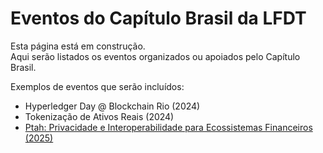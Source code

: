 # Eventos do Capítulo Brasil da LFDT

Esta página está em construção.  
Aqui serão listados os eventos organizados ou apoiados pelo Capítulo Brasil.

Exemplos de eventos que serão incluídos:
- Hyperledger Day @ Blockchain Rio (2024)  
- Tokenização de Ativos Reais (2024)  
- [Ptah: Privacidade e Interoperabilidade para Ecossistemas Financeiros (2025)](../events/2025-09-02-ptah/README.md)

